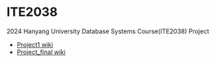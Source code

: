 # ITE2038

2024 Hanyang University Database Systems Course(ITE2038) Project

- [Project1 wiki](https://github.com/juhyeongkim527/ITE2038/wiki/Project1)
- [Project_final wiki](https://github.com/juhyeongkim527/ITE2038/wiki/Project_final)
